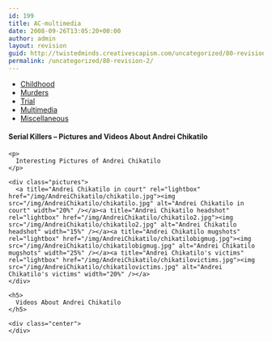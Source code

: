 ```yaml
---
id: 199
title: AC-multimedia
date: 2008-09-26T13:05:20+00:00
author: admin
layout: revision
guid: http://twistedminds.creativescapism.com/uncategorized/80-revision-2/
permalink: /uncategorized/80-revision-2/
---
```

<p class="dropcap-first">
  <ul id="navlist">
    <li>
      <a title="Andrei Chikatilo's Childhood" href="/serial-killers/andrei-chikatilo/">Childhood</a>
    </li>
    <li>
      <a title="how it all began - his victims and the way he killed them" href="/serial-killers/andrei-chikatilo/AC-murders/">Murders</a>
    </li>
    <li>
      <a title="After he got caught - trial" href="/serial-killers/andrei-chikatilo/AC-trial/">Trial</a>
    </li>
    <li id="active">
      <a id="current" title="pictures, audio and video recordings" href="/serial-killers/andrei-chikatilo/AC-multimedia/">Multimedia</a>
    </li>
    <li>
      <a title="An Interesting Interview" href="/serial-killers/andrei-chikatilo/AC-miscellaneous/">Miscellaneous</a>
    </li>
  </ul>
  
  <div class="body">
    <h4>
      Serial Killers &#8211; Pictures and Videos About Andrei Chikatilo
    </h4>
    
    <p>
      Interesting Pictures of Andrei Chikatilo
    </p>
    
    <div class="pictures">
      <a title="Andrei Chikatilo in court" rel="lightbox" href="/img/AndreiChikatilo/chikatilo.jpg"><img src="/img/AndreiChikatilo/chikatilo.jpg" alt="Andrei Chikatilo in court" width="20%" /></a><a title="Andrei Chikatilo headshot" rel="lightbox" href="/img/AndreiChikatilo/chikatilo2.jpg"><img src="/img/AndreiChikatilo/chikatilo2.jpg" alt="Andrei Chikatilo headshot" width="15%" /></a><a title="Andrei Chikatilo mugshots" rel="lightbox" href="/img/AndreiChikatilo/chikatilobigmug.jpg"><img src="/img/AndreiChikatilo/chikatilobigmug.jpg" alt="Andrei Chikatilo mugshots" width="25%" /></a><a title="Andrei Chikatilo's victims" rel="lightbox" href="/img/AndreiChikatilo/chikatilovictims.jpg"><img src="/img/AndreiChikatilo/chikatilovictims.jpg" alt="Andrei Chikatilo's victims" width="20%" /></a>
    </div>
    
    <h5>
      Videos About Andrei Chikatilo
    </h5>
    
    <div class="center">
    </div>